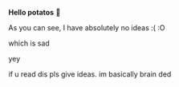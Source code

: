 __Hello potatos__
:potato:

As you can see, I have absolutely no ideas
:(
:O

which is sad

yey

if u read dis pls give ideas. im basically brain ded
